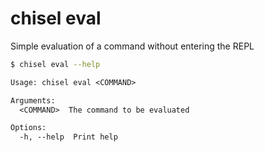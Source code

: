 # chisel eval

Simple evaluation of a command without entering the REPL

```bash
$ chisel eval --help
```

```txt
Usage: chisel eval <COMMAND>

Arguments:
  <COMMAND>  The command to be evaluated

Options:
  -h, --help  Print help
```